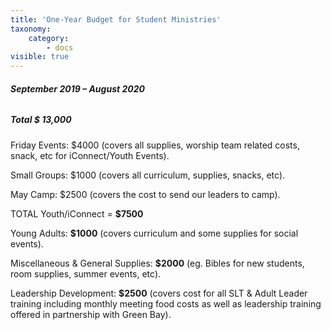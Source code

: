 ```yaml
---
title: 'One-Year Budget for Student Ministries'
taxonomy:
    category:
        - docs
visible: true
---
```


###### **September 2019 – August 2020**

##### **Total $ 13,000**

Friday Events: $4000 (covers all supplies, worship team related costs, snack, etc for iConnect/Youth Events).

Small Groups: $1000 (covers all curriculum, supplies, snacks, etc).

May Camp: $2500 (covers the cost to send our leaders to camp).

TOTAL Youth/iConnect = **$7500**


Young Adults: **$1000** (covers curriculum and some supplies for social events).

Miscellaneous & General Supplies: **$2000** (eg. Bibles for new students, room supplies, summer events, etc). 


Leadership Development: **$2500** (covers cost for all SLT & Adult Leader training including monthly meeting food costs as well as leadership training offered in partnership with Green Bay).

 

